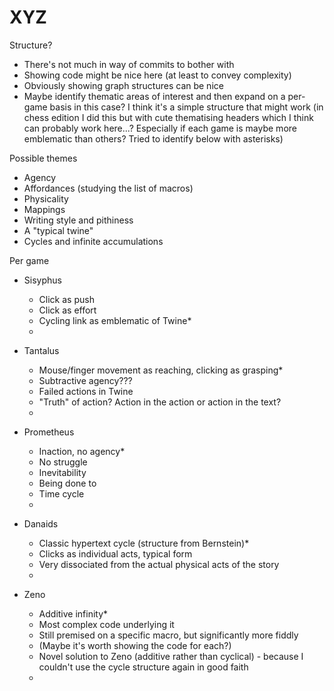 # XYZ

Structure?
- There's not much in way of commits to bother with
- Showing code might be nice here (at least to convey complexity)
- Obviously showing graph structures can be nice
- Maybe identify thematic areas of interest and then expand on a per-game basis in this case? I think it's a simple structure that might work (in chess edition I did this but with cute thematising headers which I think can probably work here...? Especially if each game is maybe more emblematic than others? Tried to identify below with asterisks)

Possible themes
- Agency
- Affordances (studying the list of macros)
- Physicality
- Mappings
- Writing style and pithiness
- A "typical twine"
- Cycles and infinite accumulations

Per game
- Sisyphus
  - Click as push
  - Click as effort
  - Cycling link as emblematic of Twine*
  -

- Tantalus
  - Mouse/finger movement as reaching, clicking as grasping*
  - Subtractive agency???
  - Failed actions in Twine
  - "Truth" of action? Action in the action or action in the text?
  -

- Prometheus
  - Inaction, no agency*
  - No struggle
  - Inevitability
  - Being done to
  - Time cycle
  -

- Danaids
  - Classic hypertext cycle (structure from Bernstein)*
  - Clicks as individual acts, typical form
  - Very dissociated from the actual physical acts of the story
  -

- Zeno
  - Additive infinity*
  - Most complex code underlying it
  - Still premised on a specific macro, but significantly more fiddly
  - (Maybe it's worth showing the code for each?)
  - Novel solution to Zeno (additive rather than cyclical) - because I couldn't use the cycle structure again in good faith
  -
